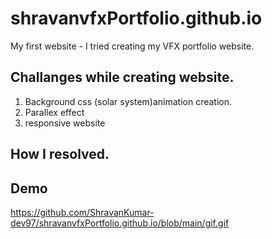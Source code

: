 # shravanvfxPortfolio.github.io
My first website - I tried creating my VFX portfolio website.


## Challanges while creating website.

  1. Background css (solar system)animation creation.
  2. Parallex effect
  3. responsive website

## How I resolved.


## Demo

https://github.com/ShravanKumar-dev97/shravanvfxPortfolio.github.io/blob/main/gif.gif
